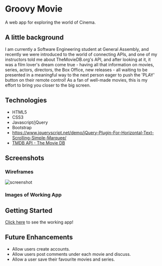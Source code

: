 # Groovy Movie

A web app for exploring the world of Cinema.


## A little background
I am currently a Software Engineering student at General Assembly, and recently we were introduced to the world of connecting APIs, and one of my instructors told me about TheMovieDB.org's API, and after looking at it, it was a film lover's dream come true - having all that information on movies, series, actors, directors, the Box Office, new releases - all waiting to be presented in a meaningful way to the next person eager to push the 'PLAY' button on their remote control! As a fan of well-made movies, this is my effort to bring you closer to the big screen.

## Technologies
- HTML5
- CSS3
- Javascript/jQuery
- Bootstrap
- https://www.jqueryscript.net/demo/jQuery-Plugin-For-Horizontal-Text-Scrolling-Simple-Marquee/
- [TMDB API - The Movie DB](http://themoviedb.org/settings/api)

## Screenshots

### Wireframes
![screenshot](http://obipix.com/old/wallpapers/obipix_sunburst_2e6c55.png)

### Images of Working App


## Getting Started

[Click here](![screenshot](https://groovym.com/)) to see the working app!

## Future Enhancements
- Allow users create accounts.
- Allow users post comments under each movie and discuss.
- Allow a user save their favourite movies and series.